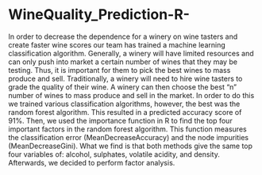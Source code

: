 # WineQuality_Prediction-R-
In order to decrease the dependence for a winery on wine tasters and create faster wine scores our team has trained a machine learning classification algorithm. Generally, a winery will have limited resources and can only push into market a certain number of wines that they may be testing. Thus, it is important for them to pick the best wines to mass produce and sell. Traditionally, a winery will need to hire wine tasters to grade the quality of their wine. A winery can then choose the best “n” number of wines to mass produce and sell in the market. In order to do this we trained various classification algorithms, however, the best was the random forest algorithm. This resulted in a predicted accuracy score of 91%.  Then, we used the importance function in R to find the top  four important factors in the random forest algorithm. This function measures the classification error (MeanDecreaseAccuracy) and the node impurities (MeanDecreaseGini). What we find is that both methods give the same top four variables of: alcohol, sulphates, volatile acidity, and density. Afterwards, we decided to perform factor analysis.
